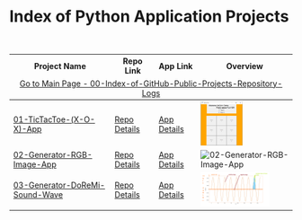 # Index of Python Application Projects

<table>
  <thead>
    <tr>
        <th>Project Name</th>  
        <th>Repo Link</th> 
        <th>App Link</th>  
        <th>Overview</th>
    </tr>
    <tr>
      <td colspan="4"  align="center"><a href="https://github.com/celik-muhammed/00-Index-of-GitHub-Public-Projects-Repository-Logs" target="_blank">
        Go to Main Page - 00-Index-of-GitHub-Public-Projects-Repository-Logs</a></td>
    </tr>
  </thead>  
  <tbody>
    <tr>
      <td><a href="01-TicTacToe-(X-O-X)-App" target="_blank">01-TicTacToe-(X-O-X)-App</a></td>
      <td><a href="01-TicTacToe-(X-O-X)-App" target="_blank">Repo Details</a></td>
      <td><a href="^#" target="_blank">App Details</a></td>
      <td><img src="/01-TicTacToe-(X-O-X)-App/tictactoe.png" alt="01-TicTacToe-(X-O-X)-App" height=79></td>
    </tr>
    <tr>
      <td><a href="02-Generator-RGB-Image-App" target="_blank">02-Generator-RGB-Image-App</a></td>
      <td><a href="02-Generator-RGB-Image-App" target="_blank">Repo Details</a></td>
      <td><a href="https://github.com/celik-muhammed/09-Python-Application-Projects/raw/master/02-Generator-RGB-Image-App/Create-RGB-Image-MuCe.zip" target="_blank">App Details</a></td>
      <td><img src="/02-Generator-RGB-Image-App/" alt="02-Generator-RGB-Image-App" height=39></td>
    </tr>
    <tr>
      <td><a href="03-Generator-DoReMi-Sound-Wave" target="_blank">03-Generator-DoReMi-Sound-Wave</a></td>
      <td><a href="03-Generator-DoReMi-Sound-Wave" target="_blank">Repo Details</a></td>
      <td><a href="^#" target="_blank">App Details</a></td>
      <td><img src="/03-Generator-DoReMi-Sound-Wave/Figure_1_Kopya.png" alt="03-Generator-DoReMi-Sound-Wave" height=61></td>
    </tr>
  </tbody>
</table> 
